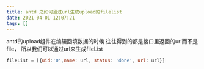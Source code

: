 ```yaml
---
title: antd 之如何通过url生成upload的filelist
date: 2021-04-01 12:07:21
tags: []
---
```

antd的upload组件在编辑回填数据的时候 往往得到的都是接口里返回的url而不是file，
所以我们可以通过url来生成fileList
```javascript
fileList = [{uid:'0',name: url, status: 'done', url: url}]
```



